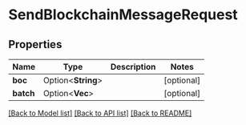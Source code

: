 # SendBlockchainMessageRequest

## Properties

Name | Type | Description | Notes
------------ | ------------- | ------------- | -------------
**boc** | Option<**String**> |  | [optional]
**batch** | Option<**Vec<String>**> |  | [optional]

[[Back to Model list]](../README.md#documentation-for-models) [[Back to API list]](../README.md#documentation-for-api-endpoints) [[Back to README]](../README.md)


